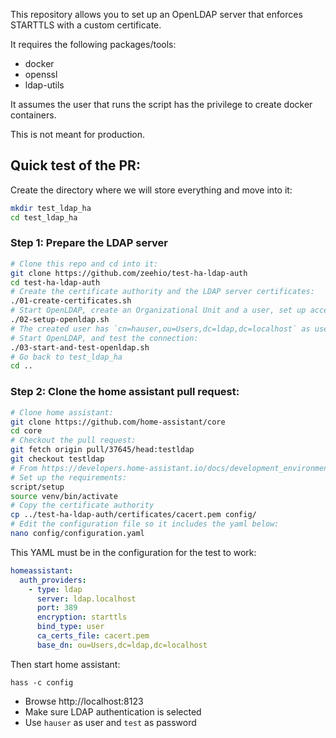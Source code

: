 This repository allows you to set up an OpenLDAP server that enforces STARTTLS with a
custom certificate.

It requires the following packages/tools:

- docker
- openssl
- ldap-utils

It assumes the user that runs the script has the privilege to create docker containers.

This is not meant for production.

## Quick test of the PR:

Create the directory where we will store everything and move into it:

```bash
mkdir test_ldap_ha
cd test_ldap_ha
```

### Step 1: Prepare the LDAP server

```bash
# Clone this repo and cd into it:
git clone https://github.com/zeehio/test-ha-ldap-auth
cd test-ha-ldap-auth
# Create the certificate authority and the LDAP server certificates:
./01-create-certificates.sh
# Start OpenLDAP, create an Organizational Unit and a user, set up access policies, stop OpenLDAP:
./02-setup-openldap.sh
# The created user has `cn=hauser,ou=Users,dc=ldap,dc=localhost` as user name and `test` as password.
# Start OpenLDAP, and test the connection:
./03-start-and-test-openldap.sh
# Go back to test_ldap_ha
cd ..
```

### Step 2: Clone the home assistant pull request:

```bash
# Clone home assistant:
git clone https://github.com/home-assistant/core
cd core
# Checkout the pull request: 
git fetch origin pull/37645/head:testldap
git checkout testldap
# From https://developers.home-assistant.io/docs/development_environment#setup-local-repository :
# Set up the requirements:
script/setup
source venv/bin/activate
# Copy the certificate authority
cp ../test-ha-ldap-auth/certificates/cacert.pem config/
# Edit the configuration file so it includes the yaml below:
nano config/configuration.yaml
```

This YAML must be in the configuration for the test to work:

```yaml
homeassistant:
  auth_providers:
    - type: ldap
      server: ldap.localhost
      port: 389
      encryption: starttls
      bind_type: user
      ca_certs_file: cacert.pem
      base_dn: ou=Users,dc=ldap,dc=localhost

```

Then start home assistant:

```
hass -c config
```

- Browse http://localhost:8123
- Make sure LDAP authentication is selected
- Use `hauser` as user and `test` as password







